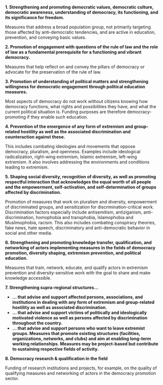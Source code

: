 **1. Strengthening and promoting democratic values, democratic culture, democratic awareness, understanding of democracy, its functioning, and its significance for freedom.**

Measures that address a broad population group, not primarily targeting those affected by anti-democratic tendencies, and are active in education, prevention, and conveying basic values.

**2. Promotion of engagement with questions of the rule of law and the role of law as a fundamental prerequisite for a functioning and vibrant democracy.**

Measures that help reflect on and convey the pillars of democracy or advocate for the preservation of the rule of law.

**3. Promotion of understanding of political matters and strengthening willingness for democratic engagement through political education measures.**

Most aspects of democracy do not work without citizens knowing how democracy functions, what rights and possibilities they have, and what the current political situation is. Funding purposes are therefore democracy-promoting if they enable such education.

**4. Prevention of the emergence of any form of extremism and group-related hostility as well as the associated discrimination and counteraction against these.**

This includes combating ideologies and movements that oppose democracy, pluralism, and openness. Examples include ideological radicalization, right-wing extremism, Islamic extremism, left-wing extremism. It also involves addressing the environments and conditions leading to extremism.

**5. Shaping social diversity, recognition of diversity, as well as promoting respectful interaction that acknowledges the equal worth of all people and the empowerment, self-activation, and self-determination of groups affected by discrimination.**

Promotion of measures that work on pluralism and diversity, empowerment of discriminated groups, and sensitization for discrimination-critical work. Discrimination factors especially include antisemitism, antiziganism, anti-discrimination, homophobia and transphobia, Islamophobia and Muslimophobia, racism. This also includes combating conspiracy theories, fake news, hate speech, discriminatory and anti-democratic behavior in social and other media.

**6. Strengthening and promoting knowledge transfer, qualification, and networking of actors implementing measures in the fields of democracy promotion, diversity shaping, extremism prevention, and political education.**

Measures that train, network, educate, and qualify actors in extremism prevention and diversity-sensitive work with the goal to share and make knowledge accessible.

**7. Strengthening supra-regional structures...**

- **... that advise and support affected persons, associations, and institutions in dealing with any form of extremism and group-related hostility as well as associated discrimination.**
- **... that advise and support victims of politically and ideologically motivated violence as well as persons affected by discrimination throughout the country.**
- **... that advise and support persons who want to leave extremist groups. Measures that promote existing structures (facilities, organizations, networks, and clubs) and aim at enabling long-term working relationships. Measures may be project-based but contribute to sustaining respective fields of activity.**

**8. Democracy research & qualification in the field**

Funding of research institutions and projects, for example, on the quality of qualifying measures and networking of actors in the democracy promotion sector.

